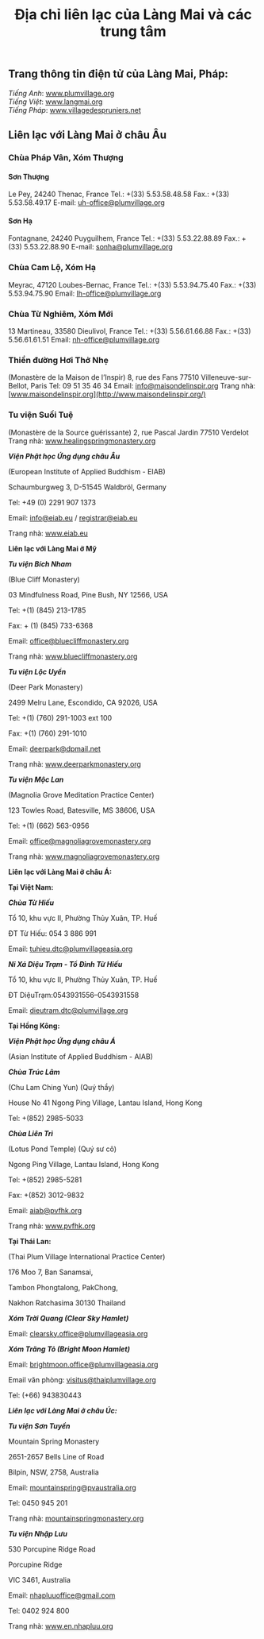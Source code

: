 ﻿---
title: Địa chỉ liên lạc của Làng Mai và các trung tâm
---


## Trang thông tin điện tử của Làng Mai, Pháp:

*Tiếng Anh*: www.plumvillage.org<br/>
*Tiếng Việt*: www.langmai.org<br/>
*Tiếng Pháp*: www.villagedespruniers.net 

## Liên lạc với Làng Mai ở châu Âu

### Chùa Pháp Vân, Xóm Thượng

#### Sơn Thượng			

Le Pey, 24240 Thenac, France
Tel.: +(33) 5.53.58.48.58
Fax.: +(33) 5.53.58.49.17
E-mail: uh-office@plumvillage.org

#### Sơn Hạ

Fontagnane, 24240 Puyguilhem, France 
Tel.: +(33) 5.53.22.88.89
Fax.: +(33) 5.53.22.88.90
E-mail: sonha@plumvillage.org

### Chùa Cam Lộ, Xóm Hạ

Meyrac, 47120 Loubes-Bernac, France 
Tel.: +(33) 5.53.94.75.40
Fax.: +(33) 5.53.94.75.90
Email: lh-office@plumvillage.org	

### Chùa Từ Nghiêm, Xóm Mới

13 Martineau, 33580 Dieulivol, France 
Tel.: +(33) 5.56.61.66.88
Fax.: +(33) 5.56.61.61.51
Email: nh-office@plumvillage.org

### Thiền đường Hơi Thở Nhẹ

(Monastère de la Maison de l’Inspir)
8, rue des Fans
77510 Villeneuve-sur-Bellot, Paris
Tel: 09 51 35 46 34
Email: info@maisondelinspir.org
Trang nhà: [www.maisondelinspir.org](http://www.maisondelinspir.org/) 

### Tu viện Suối Tuệ

(Monastère de la Source guérissante)
2, rue Pascal Jardin
77510 Verdelot
Trang nhà: www.healingspringmonastery.org

***Viện Phật học Ứng dụng châu Âu***

(European Institute of Applied Buddhism - EIAB) 

Schaumburgweg 3, D-51545 Waldbröl, Germany 

Tel: +49 (0) 2291 907 1373

Email: <info@eiab.eu> / registrar@eiab.eu	

Trang nhà: www.eiab.eu


**Liên lạc với Làng Mai ở Mỹ**

***Tu viện Bích Nham***

(Blue Cliff Monastery)

03 Mindfulness Road, Pine Bush, NY 12566, USA 	

Tel: +(1) (845) 213-1785

Fax: + (1) (845) 733-6368

Email: office@bluecliffmonastery.org 

Trang nhà: www.bluecliffmonastery.org

***Tu viện Lộc Uyển***

(Deer Park Monastery)

2499 Melru Lane, Escondido, CA 92026, USA 

Tel: +(1) (760) 291-1003 ext 100

Fax: +(1) (760) 291-1010

Email: deerpark@dpmail.net

Trang nhà: www.deerparkmonastery.org

***Tu viện Mộc Lan***

(Magnolia Grove Meditation Practice Center) 

123 Towles Road, Batesville, MS 38606, USA 

Tel: +(1) (662) 563-0956

Email: office@magnoliagrovemonastery.org 

Trang nhà: www.magnoliagrovemonastery.org 

**Liên lạc với Làng Mai ở châu Á:** 

**Tại Việt Nam:** 

***Chùa Từ Hiếu*** 

Tổ 10, khu vực II, Phường Thủy Xuân, TP. Huế 

ĐT Từ Hiếu: 054 3 886 991

Email: tuhieu.dtc@plumvillageasia.org 

***Ni Xá Diệu Trạm - Tổ Đình Từ Hiếu*** 

Tổ 10, khu vực II, Phường Thủy Xuân, TP. Huế 

ĐT DiệuTrạm:0543931556–0543931558 

Email: dieutram.dtc@plumvillage.org 

**Tại Hồng Kông:** 

***Viện Phật học Ứng dụng châu Á*** 

(Asian Institute of Applied Buddhism - AIAB) 

***Chùa Trúc Lâm***

(Chu Lam Ching Yun) (Quý thầy) 

House No 41 Ngong Ping Village, Lantau Island, Hong Kong

Tel: +(852) 2985-5033

***Chùa Liên Trì***

(Lotus Pond Temple) (Quý sư cô)

Ngong Ping Village, Lantau Island, Hong Kong 

Tel: +(852) 2985-5281

Fax: +(852) 3012-9832

Email: aiab@pvfhk.org

Trang nhà: www.pvfhk.org


**Tại Thái Lan:**

(Thai Plum Village International Practice Center) 

176 Moo 7, Ban Sanamsai,

Tambon Phongtalong, PakChong, 

Nakhon Ratchasima 30130 Thailand

***Xóm Trời Quang (Clear Sky Hamlet)***

Email: clearsky.office@plumvillageasia.org

***Xóm Trăng Tỏ (Bright Moon Hamlet)***

Email: brightmoon.office@plumvillageasia.org 

Email văn phòng: <visitus@thaiplumvillage.org> 

Tel: (+66) 943830443

***Liên lạc với Làng Mai ở châu Úc:***

***Tu viện Sơn Tuyền***

Mountain Spring Monastery 

2651-2657 Bells Line of Road

Bilpin, NSW, 2758, Australia

Email: mountainspring@pvaustralia.org

Tel: 0450 945 201

Trang nhà: [mountainspringmonastery.org](http://mountainspringmonastery.org/)

***Tu viện Nhập Lưu***

530 Porcupine Ridge Road

Porcupine Ridge

VIC 3461, Australia 

Email: nhapluuoffice@gmail.com			

Tel: 0402 924 800 

Trang nhà: www.en.nhapluu.org









